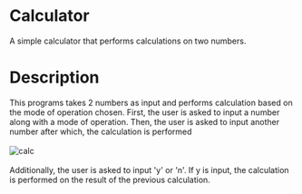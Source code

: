 # Calculator
A simple calculator that performs calculations on two numbers.
# Description
This programs takes 2 numbers as input and performs calculation based on the mode of operation chosen. First, the user is asked to input a number along with a mode of operation.
Then, the user is asked to input another number after which, the calculation is performed
\
\
![calc](https://user-images.githubusercontent.com/64097953/119887719-e75dc000-bf4d-11eb-82bb-4ad9ef96a9cd.png)
\
\
Additionally, the user is asked to input 'y' or 'n'. If y is input, the calculation is performed on the result of the previous calculation.
